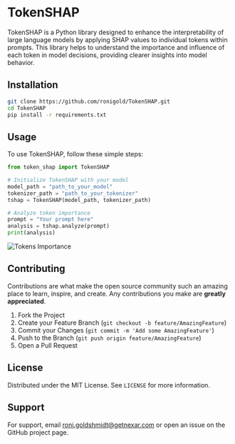 
# TokenSHAP

TokenSHAP is a Python library designed to enhance the interpretability of large language models by applying SHAP values to individual tokens within prompts. This library helps to understand the importance and influence of each token in model decisions, providing clearer insights into model behavior.

## Installation

```bash
git clone https://github.com/ronigold/TokenSHAP.git
cd TokenSHAP
pip install -r requirements.txt
```

## Usage

To use TokenSHAP, follow these simple steps:

```python
from token_shap import TokenSHAP

# Initialize TokenSHAP with your model
model_path = "path_to_your_model"
tokenizer_path = "path_to_your_tokenizer"
tshap = TokenSHAP(model_path, tokenizer_path)

# Analyze token importance
prompt = "Your prompt here"
analysis = tshap.analyze(prompt)
print(analysis)
```
![Tokens Importance](plot.png)

## Contributing

Contributions are what make the open source community such an amazing place to learn, inspire, and create. Any contributions you make are **greatly appreciated**.

1. Fork the Project
2. Create your Feature Branch (`git checkout -b feature/AmazingFeature`)
3. Commit your Changes (`git commit -m 'Add some AmazingFeature'`)
4. Push to the Branch (`git push origin feature/AmazingFeature`)
5. Open a Pull Request

## License

Distributed under the MIT License. See `LICENSE` for more information.

## Support

For support, email roni.goldshmidt@getnexar.com or open an issue on the GitHub project page.
